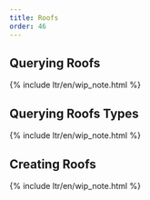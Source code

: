 ```yaml
---
title: Roofs
order: 46
---
```


## Querying Roofs

{% include ltr/en/wip_note.html %}

## Querying Roofs Types

{% include ltr/en/wip_note.html %}

## Creating Roofs

{% include ltr/en/wip_note.html %}
